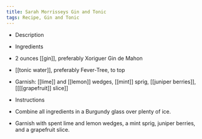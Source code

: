 ```yaml
---
title: Sarah Morrisseys Gin and Tonic
tags: Recipe, Gin and Tonic
---
```

- Description

- Ingredients
- 2 ounces [[gin]], preferably Xoriguer Gin de Mahon
- [[tonic water]], preferably Fever-Tree, to top
- Garnish: [[lime]] and [[lemon]] wedges, [[mint]] sprig, [[juniper berries]], [[[[grapefruit]] slice]]
- Instructions
- Combine all ingredients in a Burgundy glass over plenty of ice.
- Garnish with spent lime and lemon wedges, a mint sprig, juniper berries, and a grapefruit slice.

